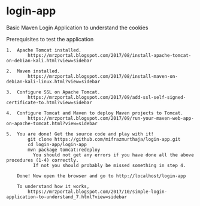 # login-app
Basic Maven Login Application to understand the cookies

Prerequisites to test the application

    1.  Apache Tomcat installed.
            https://mrzportal.blogspot.com/2017/08/install-apache-tomcat-on-debian-kali.html?view=sidebar
            
    2.  Maven installed.
            https://mrzportal.blogspot.com/2017/08/install-maven-on-debian-kali-linux.html?view=sidebar
    
    3.  Configure SSL on Apache Tomcat.
            https://mrzportal.blogspot.com/2017/09/add-ssl-self-signed-certificate-to.html?view=sidebar
    
    4.  Configure Tomcat and Maven to deploy Maven projects to Tomcat.
            https://mrzportal.blogspot.com/2017/09/run-your-maven-web-app-on-apache-tomcat.html?view=sidebar
    
    5.  You are done! Get the source code and play with it!
            git clone https://github.com/mifrazmurthaja/login-app.git
            cd login-app/login-app
            mvn package tomcat:redeploy
              You should not get any errors if you have done all the above procedures (1-4) correctly.
              If not you should probably be missed something in step 4.
        
        Done! Now open the browser and go to http://localhost/login-app
        
        To understand how it works,
            https://mrzportal.blogspot.com/2017/10/simple-login-application-to-understand_7.html?view=sidebar
        

